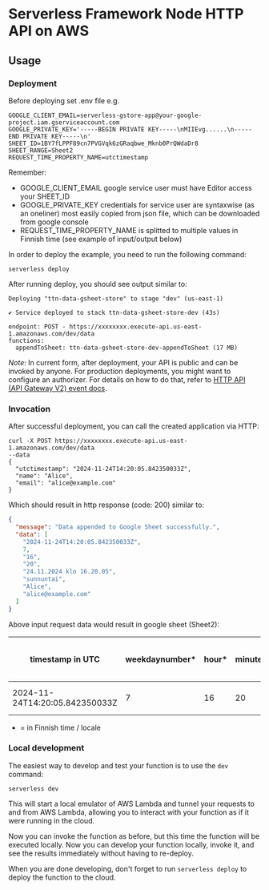 <!--
title: 'AWS Simple HTTP Endpoint storing data request to google sheet and splitting a UTC timestamp environment variable property to multiple time and date properties in Finnish NodeJS'
description: 'HTTP API with Node.js running on AWS Lambda and API Gateway using the Serverless Framework. Storing data google sheet'
layout: Doc
framework: v4
platform: AWS
language: nodeJS
authorLink: 'https://github.com/santeriv'
authorName: 'santeriv'
authorAvatar: 'https://avatars.githubusercontent.com/u/170341?v=4'
-->

# Serverless Framework Node HTTP API on AWS

## Usage

### Deployment

Before deploying set .env file e.g.
```
GOOGLE_CLIENT_EMAIL=serverless-gstore-app@your-google-project.iam.gserviceaccount.com
GOOGLE_PRIVATE_KEY='-----BEGIN PRIVATE KEY-----\nMIIEvg......\n-----END PRIVATE KEY-----\n'
SHEET_ID=1BY7fLPPF89cn7PVGVqk6zGRaqbwe_Mknb0PrQWdaDr8
SHEET_RANGE=Sheet2
REQUEST_TIME_PROPERTY_NAME=utctimestamp
```
Remember:
* GOOGLE_CLIENT_EMAIL google service user must have Editor access your SHEET_ID
* GOOGLE_PRIVATE_KEY credentials for service user are syntaxwise (as an oneliner) most easily copied from json file, which can be downloaded from google console
* REQUEST_TIME_PROPERTY_NAME is splitted to multiple values in Finnish time (see example of input/output below)

In order to deploy the example, you need to run the following command:

```
serverless deploy
```

After running deploy, you should see output similar to:

```
Deploying "ttn-data-gsheet-store" to stage "dev" (us-east-1)

✔ Service deployed to stack ttn-data-gsheet-store-dev (43s)

endpoint: POST - https://xxxxxxxx.execute-api.us-east-1.amazonaws.com/dev/data
functions:
  appendToSheet: ttn-data-gsheet-store-dev-appendToSheet (17 MB)
```

_Note_: In current form, after deployment, your API is public and can be invoked by anyone. For production deployments, you might want to configure an authorizer. For details on how to do that, refer to [HTTP API (API Gateway V2) event docs](https://www.serverless.com/framework/docs/providers/aws/events/http-api).

### Invocation

After successful deployment, you can call the created application via HTTP:

```
curl -X POST https://xxxxxxxx.execute-api.us-east-1.amazonaws.com/dev/data
--data 
{
  "utctimestamp": "2024-11-24T14:20:05.842350033Z",
  "name": "Alice",
  "email": "alice@example.com"
}

```

Which should result in http response (code: 200) similar to:

```json
{
  "message": "Data appended to Google Sheet successfully.",
  "data": [
    "2024-11-24T14:20:05.842350033Z",
    7,
    "16",
    "20",
    "24.11.2024 klo 16.20.05",
    "sunnuntai",
    "Alice",
    "alice@example.com"
  ]
}
```

Above input request data would result in google sheet (Sheet2):

|timestamp in UTC|weekdaynumber*|hour*|minute*|dateformat*|weekdayname*|rest-of-data-1|rest-of-data-n|
|---|---|---|---|---|--|--|--|
| 2024-11-24T14:20:05.842350033Z  |  7 | 16  | 20  | 24.11.2024 klo 16.20.05 | sunnuntai |Alice |alice@example.com  |

* = in Finnish time / locale

### Local development

The easiest way to develop and test your function is to use the `dev` command:

```
serverless dev
```

This will start a local emulator of AWS Lambda and tunnel your requests to and from AWS Lambda, allowing you to interact with your function as if it were running in the cloud.

Now you can invoke the function as before, but this time the function will be executed locally. Now you can develop your function locally, invoke it, and see the results immediately without having to re-deploy.

When you are done developing, don't forget to run `serverless deploy` to deploy the function to the cloud.
